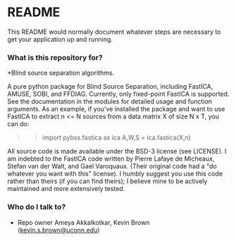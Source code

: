 # README #

This README would normally document whatever steps are necessary to get your application up and running.

### What is this repository for? ###

*Blind source separation algorithms.

A pure python package for Blind Source Separation, including FastICA, AMUSE, SOBI, and FFDIAG.  Currently, only fixed-point FastICA is supported.
See the documentation in the modules for detailed usage and function arguments.  As an example, if you've installed the package and want to use
FastICA to extract n <= N sources from a data matrix X of size N x T, you can do:

>>import pybss.fastica as ica
>>A,W,S = ica.fastica(X,n)

All source code is made available under the BSD-3 license (see LICENSE).  I am indebted to the FastICA code written by Pierre Lafaye de Micheaux,
Stefan van der Walt, and Gael Varoquaux. (Their original code had a "do whatever you want with this" license).  I humbly suggest you use this code
rather than theirs (if you can find theirs); I believe mine to be actively maintained and more extensively tested.

### Who do I talk to? ###

* Repo owner Ameya Akkalkotkar, Kevin Brown (kevin.s.brown@uconn.edu)
